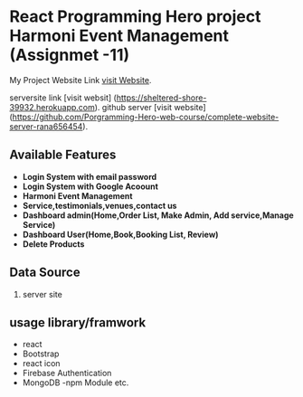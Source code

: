 # React Programming Hero project Harmoni Event Management (Assignmet -11)

My Project Website Link [visit Website](https://nifty-kowalevski-1ba6c9.netlify.app/).


serversite link [visit websit] (https://sheltered-shore-39932.herokuapp.com).
github server [visit website] (https://github.com/Porgramming-Hero-web-course/complete-website-server-rana656454).
## Available Features
  
- **Login System with email password**
- **Login System with Google Acoount**
- **Harmoni Event Management**
- **Service,testimonials,venues,contact us**
- **Dashboard admin(Home,Order List, Make Admin, Add service,Manage Service)**
- **Dashboard User(Home,Book,Booking List, Review)**
- **Delete Products**

## Data Source
   1. server site

## usage library/framwork
- react
- Bootstrap
- react icon
- Firebase Authentication
- MongoDB
-npm Module etc.
   
